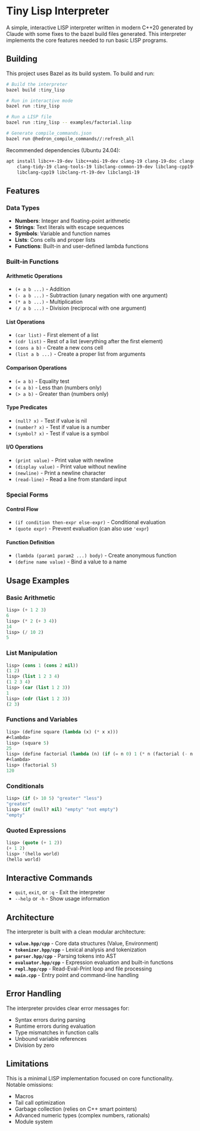 # Tiny Lisp Interpreter

A simple, interactive LISP interpreter written in modern C++20
generated by Claude with some fixes to the bazel build files
generated. This interpreter implements the core features needed to run
basic LISP programs.

## Building

This project uses Bazel as its build system. To build and run:

```bash
# Build the interpreter
bazel build :tiny_lisp

# Run in interactive mode
bazel run :tiny_lisp

# Run a LISP file
bazel run :tiny_lisp -- examples/factorial.lisp

# Generate compile_commands.json
bazel run @hedron_compile_commands//:refresh_all
```

Recommended dependencies (Ubuntu 24.04):

```bash
apt install libc++-19-dev libc++abi-19-dev clang-19 clang-19-doc clangd-19 \
    clang-tidy-19 clang-tools-19 libclang-common-19-dev libclang-cpp19-dev \
    libclang-cpp19 libclang-rt-19-dev libclang1-19
```

## Features

### Data Types
- **Numbers**: Integer and floating-point arithmetic
- **Strings**: Text literals with escape sequences
- **Symbols**: Variable and function names
- **Lists**: Cons cells and proper lists
- **Functions**: Built-in and user-defined lambda functions

### Built-in Functions

#### Arithmetic Operations
- `(+ a b ...)` - Addition
- `(- a b ...)` - Subtraction (unary negation with one argument)
- `(* a b ...)` - Multiplication
- `(/ a b ...)` - Division (reciprocal with one argument)

#### List Operations
- `(car list)` - First element of a list
- `(cdr list)` - Rest of a list (everything after the first element)
- `(cons a b)` - Create a new cons cell
- `(list a b ...)` - Create a proper list from arguments

#### Comparison Operations
- `(= a b)` - Equality test
- `(< a b)` - Less than (numbers only)
- `(> a b)` - Greater than (numbers only)

#### Type Predicates
- `(null? x)` - Test if value is nil
- `(number? x)` - Test if value is a number
- `(symbol? x)` - Test if value is a symbol

#### I/O Operations
- `(print value)` - Print value with newline
- `(display value)` - Print value without newline
- `(newline)` - Print a newline character
- `(read-line)` - Read a line from standard input

### Special Forms

#### Control Flow
- `(if condition then-expr else-expr)` - Conditional evaluation
- `(quote expr)` - Prevent evaluation (can also use `'expr`)

#### Function Definition
- `(lambda (param1 param2 ...) body)` - Create anonymous function
- `(define name value)` - Bind a value to a name

## Usage Examples

### Basic Arithmetic
```lisp
lisp> (+ 1 2 3)
6
lisp> (* 2 (+ 3 4))
14
lisp> (/ 10 2)
5
```

### List Manipulation
```lisp
lisp> (cons 1 (cons 2 nil))
(1 2)
lisp> (list 1 2 3 4)
(1 2 3 4)
lisp> (car (list 1 2 3))
1
lisp> (cdr (list 1 2 3))
(2 3)
```

### Functions and Variables
```lisp
lisp> (define square (lambda (x) (* x x)))
#<lambda>
lisp> (square 5)
25
lisp> (define factorial (lambda (n) (if (= n 0) 1 (* n (factorial (- n 1))))))
#<lambda>
lisp> (factorial 5)
120
```

### Conditionals
```lisp
lisp> (if (> 10 5) "greater" "less")
"greater"
lisp> (if (null? nil) "empty" "not empty")
"empty"
```

### Quoted Expressions
```lisp
lisp> (quote (+ 1 2))
(+ 1 2)
lisp> '(hello world)
(hello world)
```

## Interactive Commands

- `quit`, `exit`, or `:q` - Exit the interpreter
- `--help` or `-h` - Show usage information

## Architecture

The interpreter is built with a clean modular architecture:

- **`value.hpp/cpp`** - Core data structures (Value, Environment)
- **`tokenizer.hpp/cpp`** - Lexical analysis and tokenization
- **`parser.hpp/cpp`** - Parsing tokens into AST
- **`evaluator.hpp/cpp`** - Expression evaluation and built-in functions
- **`repl.hpp/cpp`** - Read-Eval-Print loop and file processing
- **`main.cpp`** - Entry point and command-line handling

## Error Handling

The interpreter provides clear error messages for:
- Syntax errors during parsing
- Runtime errors during evaluation
- Type mismatches in function calls
- Unbound variable references
- Division by zero

## Limitations

This is a minimal LISP implementation focused on core functionality. Notable omissions:
- Macros
- Tail call optimization
- Garbage collection (relies on C++ smart pointers)
- Advanced numeric types (complex numbers, rationals)
- Module system
